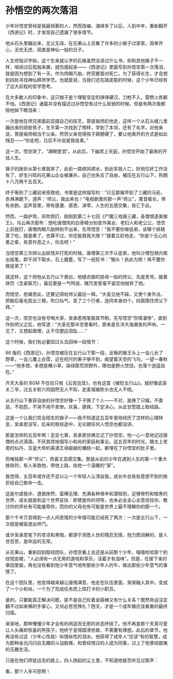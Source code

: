 # 孙悟空的两次落泪

少年孙悟空曾经是我最倾慕的人，然而改编、演绎多了以后，人到中年，重新翻开《西游记》时，才发现自己遗漏了很多情节。

他从石头里蹦出来，无父无母，在花果山上召集了许多的小猴子过家家，简单开心，无忧无虑，简直是神仙一般的日子。

人生烦恼识字始，这个生来就认字的石猴虽然没读过什么书，却和其他猴子不一样，喧闹过后孤独来袭，就伤感起来——《西游记》里面写到孙悟空第一次落泪，就是因为想到了有一天，作为肉眼凡胎，终究要面对死亡。为了获得长生，才会想到四处寻找神仙拜师学艺。也就是说，当我们还在跳皮筋的时候，这个少年已经有了远大前程的哲学思考。

在大多数人的印象中，这只猴子是个理智坚定的铮铮硬汉，刀枪不入，雷劈火炼都不怕。《西游记》通篇并没有描述过孙悟空有过什么软弱的时候，但是有两次我都陪他掉下眼泪来：

一次是他在师兄弟面前显摆自己的技艺，菩提祖师赶他走，这样一个从石头缝儿里蹦出来的顽皮孩子，生平第一次找到了榜样，学到了本领，还有了名字。对他来说，菩提祖师相当于父亲。然而父亲觉得孩子翅膀硬了，要让他离开的方式是如此残忍——“你走吧，日后不许说是我徒弟。”

这一次，悟空哭了，“满眼堕泪”。从此后，下幽冥上天庭，孙悟空开始了最爽的开挂人生。

猴子的挫折从第七章就来了，此前一路顺风顺水，到此车毁人亡。好岗位好工作没有了，好生兴旺的花果山企业被兼并。自己也失去了自由，被压在五行山下，刑期十八万两千五百天。

终于等到了三藏前来搭救他，书里是这样描写的：“只见那猴早到了三藏的马前，赤淋淋跪下，道声：‘师父，我出来也！”电视剧里的那一声“师父”，尾音极长，带有余韵，这声音里，带有感激、感恩、涕零，人生的五感交集，皆汇于此。

然而，一路护驾，风吹雨打，刚刚到第二十七回《尸魔三戏唐三藏，圣僧恨逐美猴王》，乌云再次密布：想吃唐僧肉的白骨精分别变作美女、老妇人和老公公，悟空上前就打，唐僧肉眼凡胎辨别不出来，先骂悟空：“我不要你做徒弟，该哪个妖精蒸了吃，就是煮了，也算不过，你还能救我大限？”接着又赶他走，“你是个无心向善之辈，有意作恶之人，你去吧！”

当悟空第三次辨认出妖怪并打死的时候，唐僧第三次不认徒弟，他叫沙僧包袱内取出纸笔，即于涧下取水，石上磨墨，写了一纸贬书：“猴头！执此为照！再不要你做徒弟了！”

就这样，这个把他从五行山下救出，他缝衣服的慈母一般的师父，先是责骂，接着体罚（念紧箍咒），最后更是一气呵成、赌咒发誓毫不留恋地抛弃了他。

而悟空，悲痛至此，还要记得给师父最后一拜。“大圣见他不踩，又使个身外法，把脑后毫毛拔出三根，吹口仙气，变了三个行者，连同本身四个，四面围住师父下拜。”

这一次，悟空也没有号啕大哭，吴承恩用笔极其节制，先写悟空“伤情凄惨”，直到作别师父之后，他写道：“大圣在那半空里看时，原来是东洋大海潮发的声响，一见了，又想起唐僧，止不住腮边泪坠……”

这个时候，我们有必要回过头去回味一段情节：

86 版的《西游记》，孙悟空被压在五行山下那一段，反叛的猴王头上一会儿长了野草，一会儿覆上白雪，近在咫尺的果子够不到，痴望着天空的飞鸟，一望一春秋——“他多想，多想是棵小草，染绿那荒郊野外，哪怕是野火焚烧，也落个逍遥自在。”

齐天大圣的 BGM 不仅仅只有《云宫迅音》，也有这首《被贬五行山》。就好像武圣关二爷，过五关斩六将固然无人不知，走麦城被砍头也无人不晓。

从五行山下重获自由的孙悟空好像一下子换了个人——不对，是换了只猴。不委屈，不抱怨，不哭不闹不卖惨。欢喜，感佩，下定决心，从此甘愿踏上取经路。

这是一个让我们完全陌生的猴子——我不知道这五百年里他经历了怎样的心理转变，吴承恩没写，后来的取经途中，无论跟任何人悟空也都没讲。

那是怎样的五百年啊！足足七章，吴承恩仿佛忘记了孙悟空，他一心一意地记述唐僧的点点滴滴，不厌其烦地描写小和尚的家庭和事业。这五百年的时光，跟太上老君的仙丹、玉皇大帝的美酒王母娘娘的蟠桃一起，都埋在了孙悟空的肚子里。

而唯独那一声“师父”，欣喜又百感交集。那是从前的少年在遇到人生的第一个重大挫败时，有人来救他，带他上路，给他一个温暖的“家”。

我觉得，五百年或许还不足以让一个年轻人认清自我，成长中总有些意想不到的挫折给自己致命一击。

这是尔虞我诈、道貌岸然、蛮横无理、充满各种艰辛和潜规则，足够惨烈和暗黑的世界，成长就是和这个世界妥协：即使是你的领导，也未必会全心全意信任你，教过你的师长有可能羞辱你，而你的父母也有可能是世界上最不理解你的那一个。

那个千辛万苦得到一点人间恩情的少年很可能已经死了两次：一次是五行山下，一次就是被驱逐出师门。

或许吴承恩笔下的苍凉和黑暗，都源于洞悉人世的残忍无情，他力图消解的，是人世百苦，是命运的无常。

从花果山，重新回到取经团队，孙悟空看上去还是从前那个少年，嘻嘻哈哈穿个豹纹短皮裙，“人必須有一点无用的游戏和享乐，活着才有滋味”。但是，在接下来的章回里面，再也没有看到他少年意气地吹那些少年人的牛，做出那些少年意气的事情了。

在这个团队里，他变得越来越让唐僧满意，他走在队伍里面，渐渐融入其中，变成了一个小和尚，一个为了完成任务而上班打卡的小职员。

是的，只要能真正解决问题，是不是自己抡着金箍棒又有什么关系？既然命运注定翻不过如来佛的手掌心，又何必苦苦挣扎？西天，才是一个成年猴应该看重的最终归宿。

渐渐地，那种懵懂少年才会有的闲适而无邪的状态终结了。他不再是那个天真可爱让人头痛却惊喜的熊孩子，他终于变得圆滑世故、不需要有理想。此后的章节，他再没有过这（少年心性般）纵情纵性的泪水。他获得了成年人“应该”有的智慧，成为那种金光闪闪且无趣的斗战胜佛，和曾经恨过的人成为同事，过上了他曾经鄙夷的无趣生活。

只是在他们师徒远去的路上，四人扬起的尘土里，不知道他是否听见过那声：

看，那个人多可悲啊！